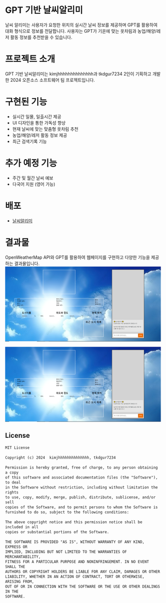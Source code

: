 # GPT 기반 날씨알리미
날씨 알리미는 사용자가 요청한 위치의 실시간 날씨 정보를 제공하며 GPT를 활용하여 대화 형식으로 정보를 전달합니다. 
사용자는 GPT가 기온에 맞는 옷차림과 농업/해양/레저 활동 정보를 추천받을 수 있습니다.

# 프로젝트 소개
GPT 기반 날씨알리미는 kimjhhhhhhhhhhhhhh과 tkdgur7234 2인이 기획하고 개발한 2024 오픈소스 소프트웨어 팀 프로젝트입니다.

# 구현된 기능
- 실시간 일몰, 일출시간 제공
- UI 디자인을 통한 가독성 향상
- 현재 날씨에 맞는 맞춤형 옷차림 추천
- 농업/해양/레저 활동 정보 제공
- 최근 검색기록 기능

# 추가 예정 기능
- 주간 및 월간 날씨 예보
- 다국어 지원 (영어 가능)

# 배포
- [날씨알리미](https://weather-task-zeta.vercel.app/)

# 결과물
OpenWeatherMap API와 GPT를 활용하여 웹페이지를 구현하고 다양한 기능을 제공하는 결과물입니다.
![alt text](image-1.png)

![alt text](image-1.png)

## License

```
MIT License

Copyright (c) 2024  kimjhhhhhhhhhhhhhh, tkdgur7234

Permission is hereby granted, free of charge, to any person obtaining a copy
of this software and associated documentation files (the "Software"), to deal
in the Software without restriction, including without limitation the rights
to use, copy, modify, merge, publish, distribute, sublicense, and/or sell
copies of the Software, and to permit persons to whom the Software is
furnished to do so, subject to the following conditions:

The above copyright notice and this permission notice shall be included in all
copies or substantial portions of the Software.

THE SOFTWARE IS PROVIDED "AS IS", WITHOUT WARRANTY OF ANY KIND, EXPRESS OR
IMPLIED, INCLUDING BUT NOT LIMITED TO THE WARRANTIES OF MERCHANTABILITY,
FITNESS FOR A PARTICULAR PURPOSE AND NONINFRINGEMENT. IN NO EVENT SHALL THE
AUTHORS OR COPYRIGHT HOLDERS BE LIABLE FOR ANY CLAIM, DAMAGES OR OTHER
LIABILITY, WHETHER IN AN ACTION OF CONTRACT, TORT OR OTHERWISE, ARISING FROM,
OUT OF OR IN CONNECTION WITH THE SOFTWARE OR THE USE OR OTHER DEALINGS IN THE
SOFTWARE.
```